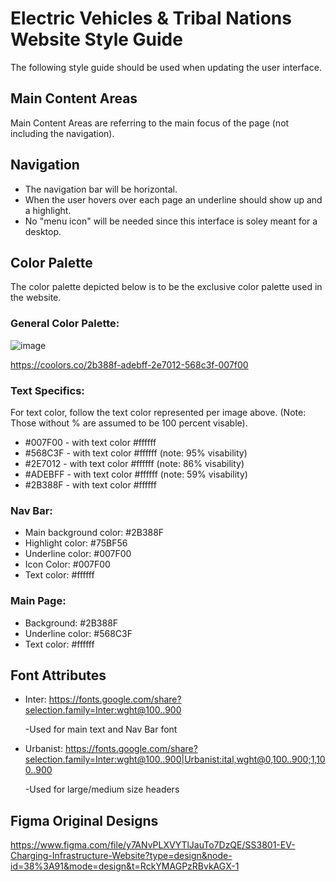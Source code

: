 # Electric Vehicles & Tribal Nations Website Style Guide
The following style guide should be used when updating the user interface. 

## Main Content Areas
Main Content Areas are referring to the main focus of the page (not including the navigation).


## Navigation
- The navigation bar will be horizontal.
- When the user hovers over each page an underline should show up and a highlight.
- No "menu icon" will be needed since this interface is soley meant for a desktop. 

## Color Palette
The color palette depicted below is to be the exclusive color palette used in the website.

### General Color Palette:

![image](https://github.com/samccarr/samccarr.github.io/assets/148374675/bf66183e-8487-4f98-b925-2cfcd8980835)


https://coolors.co/2b388f-adebff-2e7012-568c3f-007f00

### Text Specifics:
For text color, follow the text color represented per image above. 
(Note: Those without % are assumed to be 100 percent visable). 
- #007F00 - with text color #ffffff
- #568C3F - with text color #ffffff (note: 95% visability)
- #2E7012 - with text color #ffffff (note: 86% visability)
- #ADEBFF - with text color #ffffff (note: 59% visability)
- #2B388F - with text color #ffffff

### Nav Bar:
- Main background color: #2B388F
- Highlight color: #75BF56
- Underline color: #007F00
- Icon Color: #007F00 
- Text color: #ffffff

### Main Page:
- Background: #2B388F
- Underline color: #568C3F
- Text color: #ffffff

## Font Attributes
- Inter: https://fonts.google.com/share?selection.family=Inter:wght@100..900
  
  -Used for main text and Nav Bar font
  
- Urbanist: https://fonts.google.com/share?selection.family=Inter:wght@100..900|Urbanist:ital,wght@0,100..900;1,100..900
  
  -Used for large/medium size headers
  
## Figma Original Designs
https://www.figma.com/file/y7ANvPLXVYTlJauTo7DzQE/SS3801-EV-Charging-Infrastructure-Website?type=design&node-id=38%3A91&mode=design&t=RckYMAGPzRBvkAGX-1
